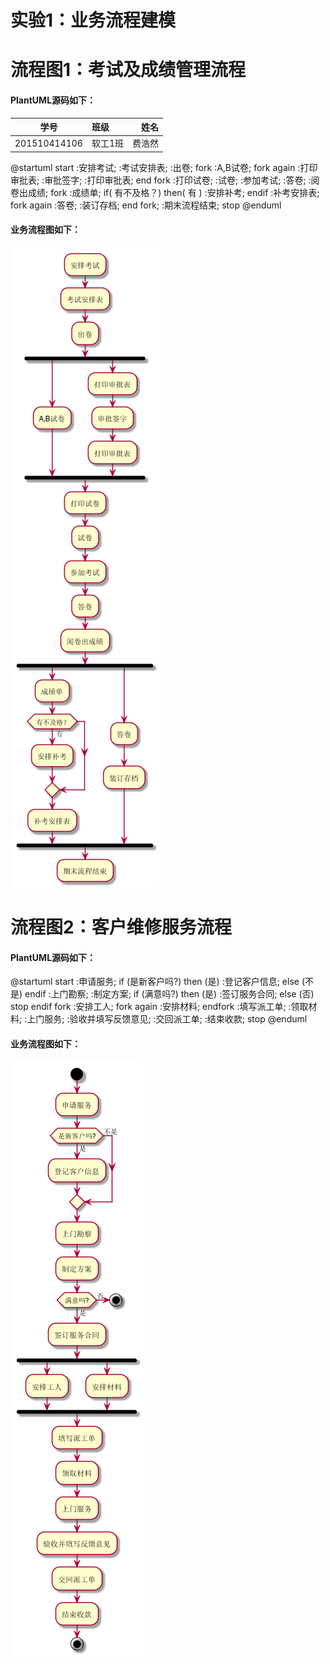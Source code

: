 # 实验1：业务流程建模
# 流程图1：考试及成绩管理流程
#### PlantUML源码如下：
|    学号   |       班级       |      姓名     |
|:-------:|:------------- | ----------:|
|   201510414106  |     软工1班     |   费浩然   |


@startuml
start
:安排考试;
:考试安排表;
:出卷;
 fork
   :A,B试卷;
 fork again
   :打印审批表;
   :审批签字;
   :打印审批表;
 end fork
 :打印试卷;
 :试卷;
 :参加考试;
 :答卷;
 :阅卷出成绩;
 fork
    :成绩单;
    if( 有不及格？) then( 有 )
        :安排补考;
     endif
     :补考安排表;
 fork again
    :答卷;
    :装订存档;
  end fork;
  :期末流程结束;
  stop
@enduml
#### 业务流程图如下：
![](./fee1.png '描述')

# 流程图2：客户维修服务流程
#### PlantUML源码如下：
@startuml
start
:申请服务;
if (是新客户吗?) then (是)
  :登记客户信息;
else (不是)
endif
 :上门勘察;
:制定方案;
if (满意吗?) then (是)
  :签订服务合同;
else (否)
  stop
 endif
fork
  :安排工人;
fork again
  :安排材料;
endfork
:填写派工单;
:领取材料;
:上门服务;
:验收并填写反馈意见;
:交回派工单;
:结束收款;
stop
@enduml
#### 业务流程图如下：
![](./fee2.png '描述')

